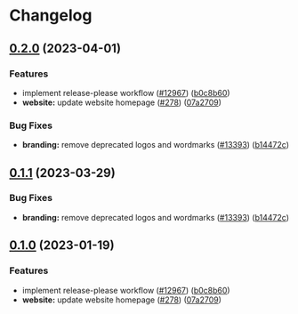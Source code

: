 # Changelog

## [0.2.0](https://github.com/leppaludi/taiko-mono/compare/branding-v0.1.1...branding-v0.2.0) (2023-04-01)


### Features

* implement release-please workflow ([#12967](https://github.com/leppaludi/taiko-mono/issues/12967)) ([b0c8b60](https://github.com/leppaludi/taiko-mono/commit/b0c8b60da0af3160db758f83c1f6368a3a712593))
* **website:** update website homepage ([#278](https://github.com/leppaludi/taiko-mono/issues/278)) ([07a2709](https://github.com/leppaludi/taiko-mono/commit/07a270995351849bf63acdf0878dcc91fae8f71a))


### Bug Fixes

* **branding:** remove deprecated logos and wordmarks ([#13393](https://github.com/leppaludi/taiko-mono/issues/13393)) ([b14472c](https://github.com/leppaludi/taiko-mono/commit/b14472c55e2109a0e3a6b6a9d44c80ca36992397))

## [0.1.1](https://github.com/taikoxyz/taiko-mono/compare/branding-v0.1.0...branding-v0.1.1) (2023-03-29)


### Bug Fixes

* **branding:** remove deprecated logos and wordmarks ([#13393](https://github.com/taikoxyz/taiko-mono/issues/13393)) ([b14472c](https://github.com/taikoxyz/taiko-mono/commit/b14472c55e2109a0e3a6b6a9d44c80ca36992397))

## [0.1.0](https://github.com/taikoxyz/taiko-mono/compare/branding-v0.0.1...branding-v0.1.0) (2023-01-19)


### Features

* implement release-please workflow ([#12967](https://github.com/taikoxyz/taiko-mono/issues/12967)) ([b0c8b60](https://github.com/taikoxyz/taiko-mono/commit/b0c8b60da0af3160db758f83c1f6368a3a712593))
* **website:** update website homepage ([#278](https://github.com/taikoxyz/taiko-mono/issues/278)) ([07a2709](https://github.com/taikoxyz/taiko-mono/commit/07a270995351849bf63acdf0878dcc91fae8f71a))
